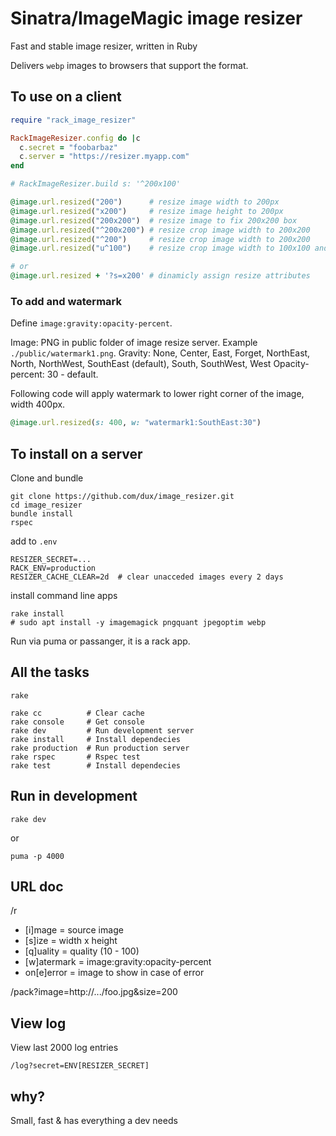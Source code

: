 Sinatra/ImageMagic image resizer
=====================

Fast and stable image resizer, written in Ruby

Delivers `webp` images to browsers that support the format.

## To use on a client

```ruby
require "rack_image_resizer"

RackImageResizer.config do |c
  c.secret = "foobarbaz"
  c.server = "https://resizer.myapp.com"
end

# RackImageResizer.build s: '^200x100'

@image.url.resized("200")      # resize image width to 200px
@image.url.resized("x200")     # resize image height to 200px
@image.url.resized("200x200")  # resize image to fix 200x200 box
@image.url.resized("^200x200") # resize crop image width to 200x200
@image.url.resized("^200")     # resize crop image width to 200x200
@image.url.resized("u^100")    # resize crop image width to 100x100 and apply unsharp mask

# or
@image.url.resized + '?s=x200' # dinamicly assign resize attributes
```

### To add and watermark

Define `image:gravity:opacity-percent`.

Image: PNG in public folder of image resize server. Example `./public/watermark1.png`.
Gravity: None, Center, East, Forget, NorthEast, North, NorthWest, SouthEast (default), South, SouthWest, West
Opacity-percent: 30 - default.

Following code will apply watermark to lower right corner of the image, width 400px.

```ruby
@image.url.resized(s: 400, w: "watermark1:SouthEast:30")
```


## To install on a server

Clone and bundle

```
git clone https://github.com/dux/image_resizer.git
cd image_resizer
bundle install
rspec
```

add to `.env`

```
RESIZER_SECRET=...
RACK_ENV=production
RESIZER_CACHE_CLEAR=2d  # clear unacceded images every 2 days
```

install command line apps

```
rake install
# sudo apt install -y imagemagick pngquant jpegoptim webp
```

Run via puma or passanger, it is a rack app.

## All the tasks

`rake`

```
rake cc          # Clear cache
rake console     # Get console
rake dev         # Run development server
rake install     # Install dependecies
rake production  # Run production server
rake rspec       # Rspec test
rake test        # Install dependecies
```

## Run in development

`rake dev`

or

`puma -p 4000`


## URL doc

/r

* [i]mage     = source image
* [s]ize      = width x height
* [q]uality   = quality (10 - 100)
* [w]atermark = image:gravity:opacity-percent
* on[e]error  = image to show in case of error

/pack?image=http://.../foo.jpg&size=200

## View log

View last 2000 log entries

`/log?secret=ENV[RESIZER_SECRET]`

## why?

Small, fast & has everything a dev needs

